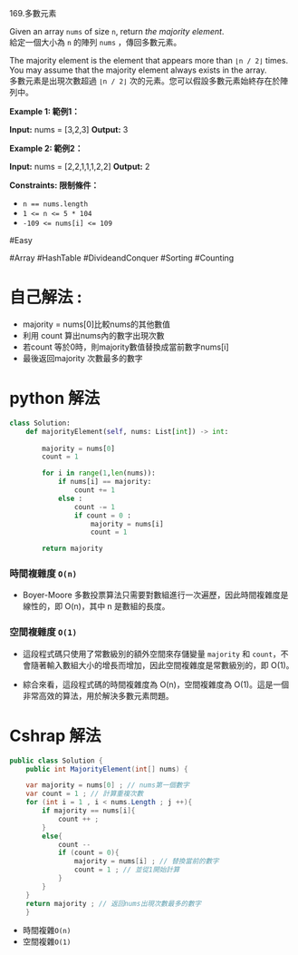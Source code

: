 169.多數元素

Given an array `nums` of size `n`, return _the majority element_.  
給定一個大小為 `n` 的陣列 `nums` ，傳回多數元素。

The majority element is the element that appears more than `⌊n / 2⌋` times. You may assume that the majority element always exists in the array.  
多數元素是出現次數超過 `⌊n / 2⌋` 次的元素。您可以假設多數元素始終存在於陣列中。

**Example 1: 範例1：**

**Input:** nums = [3,2,3]
**Output:** 3

**Example 2: 範例2：**

**Input:** nums = [2,2,1,1,1,2,2]
**Output:** 2

**Constraints: 限制條件：**

- `n == nums.length`
- `1 <= n <= 5 * 104`
- `-109 <= nums[i] <= 109`


#Easy 

#Array
#HashTable
#DivideandConquer
#Sorting
#Counting

# 自己解法 : 
- majority = nums[0]比較nums的其他數值 
- 利用 count 算出nums內的數字出現次數
- 若count 等於0時，則majority數值替換成當前數字nums[i]
- 最後返回majority 次數最多的數字 

# python 解法
```python
class Solution:
    def majorityElement(self, nums: List[int]) -> int:
        
        majority = nums[0]
        count = 1 

        for i in range(1,len(nums)):
            if nums[i] == majority:
                count += 1
            else :
                count -= 1
                if count = 0 :
	                majority = nums[i] 
	                count = 1

        return majority

```

### 時間複雜度 `O(n)`

- Boyer-Moore 多數投票算法只需要對數組進行一次遍歷，因此時間複雜度是線性的，即 O(n)，其中 n 是數組的長度。

### 空間複雜度 `O(1)`

- 這段程式碼只使用了常數級別的額外空間來存儲變量 `majority` 和 `count`，不會隨著輸入數組大小的增長而增加，因此空間複雜度是常數級別的，即 O(1)。

- 綜合來看，這段程式碼的時間複雜度為 O(n)，空間複雜度為 O(1)。這是一個非常高效的算法，用於解決多數元素問題。
# Cshrap 解法

```C#
public class Solution {
    public int MajorityElement(int[] nums) {

	var majority = nums[0] ; // nums第一個數字
	var count = 1 ; // 計算重複次數
	for (int i = 1 , i < nums.Length ; j ++){
		if majority == nums[i]{
			count ++ ; 
		}
		else{
			count --
			if (count = 0){
				majority = nums[i] ; // 替換當前的數字 
				count = 1 ; // 並從1開始計算			
			}
		}
	}
	return majority ; // 返回nums出現次數最多的數字
    }
```

- 時間複雜`O(n)`
- 空間複雜`O(1)`

